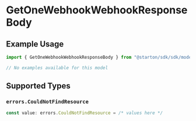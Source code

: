 # GetOneWebhookWebhookResponseBody

## Example Usage

```typescript
import { GetOneWebhookWebhookResponseBody } from "@starton/sdk/sdk/models/errors";

// No examples available for this model
```

## Supported Types

### `errors.CouldNotFindResource`

```typescript
const value: errors.CouldNotFindResource = /* values here */
```

